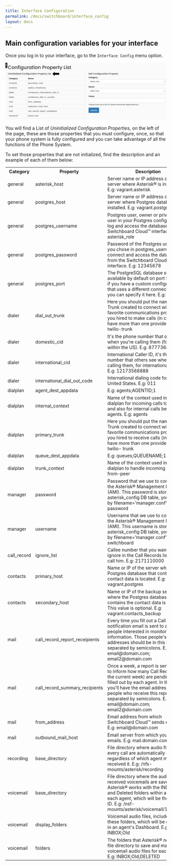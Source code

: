```yaml
---
title: Interface Configuration
permalink: /docs/switchboard/interface_config
layout: docs
---
```


## Main configuration variables for your interface


Once you log in to your interface, go to the `Interface Config` menu option.


![Screenshot: Interface Config](./../../images/docs/interface_config/interface_config.png)


You will find a List of _Uninitialized Configuration Properties_, on the left of the page, these are those properties that you must configure, once, so that your phone system is fully  configured and you can take advantage of all the functions of the Phone System.

To set those properties that are not initialized, find the description and an example of each of them below:


<table class="table table-bordered table-striped">
    <tr>
        <th>Category</th>
        <th>Property</th>
        <th>Description</th>
    </tr>
    <tr>
        <td>general</td>
        <td>asterisk_host</td>
        <td>Server name or IP address of the server where Asterisk® is installed. E.g: vagrant.asterisk</td>
    </tr>
    <tr>
        <td>general</td>
        <td>postgres_host</td>
        <td>Server name or IP address of the server where Postgres database is installed. E.g: vagrant.postgres</td>
    </tr>
    <tr>
        <td>general</td>
        <td>postgres_username</td>
        <td>Postgres user, owner or privileged user in your Postgres configuration to log and access the database from the Switchboard Cloud™ interface. E.g: asterisk_role</td>
    </tr>
    <tr>
        <td>general</td>
        <td>postgres_password</td>
        <td>Password of the Postgres user that you chose in postgres_username, to connect and access the database from the Switchboard Cloud™ interface. E.g: 12345678</td>
    </tr>
    <tr>
        <td>general</td>
        <td>postgres_port</td>
        <td>The PostgreSQL database service is available by default on port 5432. But if you have a custom configuration that uses a different connection port, you can specify it here. E.g: 5433</td>
    </tr>
    <tr>
        <td>dialer</td>
        <td>dial_out_trunk</td>
        <td>Here you should put the name of the Trunk created to connect with your favorite communications provider that you hired to make calls (in case you have more than one provider) E.g: twilio-trunk</td>
    </tr>
    <tr>
        <td>dialer</td>
        <td>domestic_cid</td>
        <td>It&#39;s the phone number that others see when you&#39;re calling them (for calls within the US). E.g: 8777368888</td>
    </tr>
    <tr>
        <td>dialer</td>
        <td>international_cid</td>
        <td>International Caller ID, it&#39;s the phone number that others see when you&#39;re calling them, for international calls. E.g: 12173568888</td>
    </tr>
    <tr>
        <td>dialer</td>
        <td>international_dial_out_code</td>
        <td>International dialing code for the United States. E.g: 011</td>
    </tr>
    <tr>
        <td>dialplan</td>
        <td>agent_dest_appdata</td>
        <td>E.g: agents;AGENTID;1</td>
    </tr>
    <tr>
        <td>dialplan</td>
        <td>internal_context</td>
        <td>Name of the context used in the dialplan for incoming calls to agents and also for internal calls between agents. E.g: agents</td>
    </tr>
    <tr>
        <td>dialplan</td>
        <td>primary_trunk</td>
        <td>Here you should put the name of the Trunk created to connect with your favorite communications provider that you hired to receive calls (in case you have more than one provider) E.g: twilio- trunk</td>
    </tr>
    <tr>
        <td>dialplan</td>
        <td>queue_dest_appdata</td>
        <td>E.g: queues;QUEUENAME;1</td>
    </tr>
    <tr>
        <td>dialplan</td>
        <td>trunk_context</td>
        <td>Name of the context used in the dialplan to handle incoming calls. E.g: from-peer</td>
    </tr>
    <tr>
        <td>manager</td>
        <td>password</td>
        <td>Password that we use to connect to the Asterisk® Management Interface (AMI). This password is stored in the asterisk_config DB table, you can filter by filename=&#39;manager.conf&#39;. E.g: password</td>
    </tr>
    <tr>
        <td>manager</td>
        <td>username</td>
        <td>Username that we use to connect to the Asterisk® Management Interface (AMI). This username is stored in the asterisk_config DB table, you can filter by filename=’manager.conf’. E.g: switchboard</td>
    </tr>
    <tr>
        <td>call_record</td>
        <td>ignore_list</td>
        <td>Callee number that you want us to ignore in the Call Records list if you call him. E.g: 2171110000</td>
    </tr>
    <tr>
        <td>contacts</td>
        <td>primary_host</td>
        <td>Name or IP of the server where the Postgres database that contains the contact data is located. E.g: vagrant.postgres</td>
    </tr>
    <tr>
        <td>contacts</td>
        <td>secondary_host</td>
        <td>Name or IP of the backup server where the Postgres database that contains the contact data is located. This value is optional. E.g: vagrant.contacts_backup</td>
    </tr>
    <tr>
        <td>mail</td>
        <td>call_record_report_receipients</td>
        <td>Every time you fill out a Call Record, a notification email is sent to a list of people interested in monitoring this information. Those people&#39;s email addresses should be in this list, separated by semicolons. E.g: email@domain.com; email2@domain.com</td>
    </tr>
    <tr>
        <td>mail</td>
        <td>call_record_summary_recipients</td>
        <td>Once a week, a report is sent via email to inform how many Call Records (for the current week) are pending to be filled out by each agent. In this list you&#39;ll have the email addresses of the people who receive this report, separated by semicolons. E.g: email@domain.com; email2@domain.com</td>
    </tr>
    <tr>
        <td>mail</td>
        <td>from_address</td>
        <td>Email address from which Switchboard Cloud™ sends emails. E.g: email@domain.com</td>
    </tr>
    <tr>
        <td>mail</td>
        <td>outbound_mail_host</td>
        <td>Email server from which you send emails. E.g: mail.domain.com</td>
    </tr>
    <tr>
        <td>recording</td>
        <td>base_directory</td>
        <td>File directory where audio files for every call are automatically saved, regardless of which agent made or received it. E.g: /nfs-mounts/asterisk/recording</td>
    </tr>
    <tr>
        <td>voicemail</td>
        <td>base_directory</td>
        <td>File directory where the audio files of received voicemails are saved. Asterisk® works with the INBOX, Old and Deleted folders within a folder for each agent, which will be the Agent ID. E.g: /nsf-mounts/asterisk/voicemail/101/INBOX</td>
    </tr>
    <tr>
        <td>voicemail</td>
        <td>display_folders</td>
        <td>Voicemail audio files, included in these folders, which will be displayed in an agent&#39;s Dashboard. E.g: INBOX;Old</td>
    </tr>
    <tr>
        <td>voicemail</td>
        <td>folders</td>
        <td>The folders that Asterisk® needs in its file directory to save and manage voicemail audio files for each Agent. E.g: INBOX;Old;DELETED</td>
    </tr>
</table>
